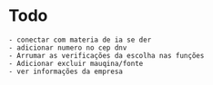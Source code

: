 # Todo
    - conectar com materia de ia se der
    - adicionar numero no cep dnv
    - Arrumar as verificações da escolha nas funções
    - Adicionar excluir mauqina/fonte
    - ver informações da empresa